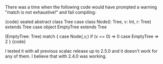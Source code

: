 There was a time when the following code would have prompted a warning "match is not exhaustive!" and fail compiling:

{code}
sealed abstract class Tree
case class Node(l: Tree, v: Int, r: Tree) extends Tree
case object EmptyTree extends Tree


(EmptyTree: Tree) match {
    case Node(_,v,_) if (v == 0) => 0
    case EmptyTree => 2
}
{code}

I tested it with all previous scalac release up to 2.5.0 and it doesn't work for any of them. I believe that with 2.4.0 was working.

